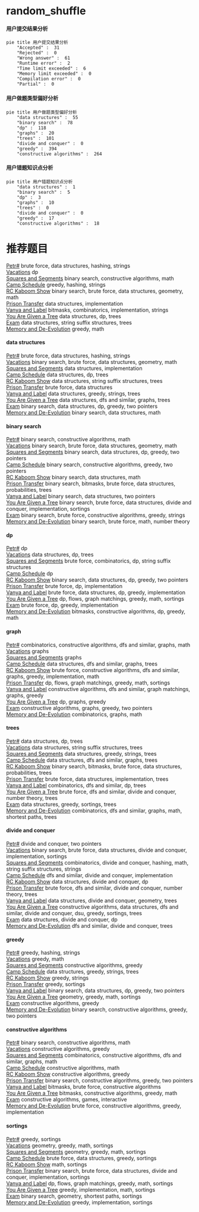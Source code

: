 # random_shuffle
<!-- tabs:start -->
#### **用户提交结果分析**

```mermaid
pie title 用户提交结果分析
    "Accepted" :  31
    "Rejected" :  0
    "Wrong answer" :  61
    "Runtime error" :  2
    "Time limit exceeded" :  6
    "Memory limit exceeded" :  0
    "Compilation error" :  0
    "Partial" :  0
```
#### **用户做题类型偏好分析**

```mermaid
pie title 用户做题类型偏好分析
    "data structures" :  55
    "binary search" :  78
    "dp" :  118
    "graphs" :  20
    "trees" :  101
    "divide and conquer" :  0
    "greedy" :  394
    "constructive algorithms" :  264
```
#### **用户错题知识点分析**

```mermaid
pie title 用户错题知识点分析
    "data structures" :  1
    "binary search" :  5
    "dp" :  3
    "graphs" :  10
    "trees" :  0
    "divide and conquer" :  0
    "greedy" :  17
    "constructive algorithms" :  18
```
<!-- tabs:end -->
# 推荐题目
[Petr#](https://codeforces.com/contest/114/problem/D)		brute force,
                        data structures,
                        hashing,
                        strings		  
[Vacations](https://codeforces.com/contest/699/problem/C)		dp		  
[Squares and Segments](http://codeforces.com/problemset/problem/1099/B)		binary search,
                        constructive algorithms,
                        math		  
[Camp Schedule](https://codeforces.com/contest/1138/problem/D)		greedy,
                        hashing,
                        strings		  
[RC Kaboom Show](http://codeforces.com/problemset/problem/1359/F)		binary search,
                        brute force,
                        data structures,
                        geometry,
                        math		  
[Prison Transfer](http://codeforces.com/problemset/problem/427/B)		data structures,
                        implementation		  
[Vanya and Label](http://codeforces.com/problemset/problem/677/C)		bitmasks,
                        combinatorics,
                        implementation,
                        strings		  
[You Are Given a Tree](http://codeforces.com/problemset/problem/1039/D)		data structures,
                        dp,
                        trees		  
[Exam](https://codeforces.com/contest/1483/problem/F)		data structures,
                        string suffix structures,
                        trees		  
[Memory and De-Evolution](http://codeforces.com/problemset/problem/712/C)		greedy,
                        math		  
<!-- tabs:start -->
#### **data structures**
[Petr#](https://codeforces.com/contest/114/problem/D)		brute force,
                        data structures,
                        hashing,
                        strings		  
[Vacations](http://codeforces.com/problemset/problem/1359/F)		binary search,
                        brute force,
                        data structures,
                        geometry,
                        math		  
[Squares and Segments](http://codeforces.com/problemset/problem/427/B)		data structures,
                        implementation		  
[Camp Schedule](http://codeforces.com/problemset/problem/1039/D)		data structures,
                        dp,
                        trees		  
[RC Kaboom Show](https://codeforces.com/contest/1483/problem/F)		data structures,
                        string suffix structures,
                        trees		  
[Prison Transfer](http://codeforces.com/problemset/problem/940/F)		brute force,
                        data structures		  
[Vanya and Label](http://codeforces.com/problemset/problem/923/C)		data structures,
                        greedy,
                        strings,
                        trees		  
[You Are Given a Tree](http://codeforces.com/problemset/problem/487/E)		data structures,
                        dfs and similar,
                        graphs,
                        trees		  
[Exam](http://codeforces.com/problemset/problem/1492/C)		binary search,
                        data structures,
                        dp,
                        greedy,
                        two pointers		  
[Memory and De-Evolution](http://codeforces.com/problemset/problem/1490/G)		binary search,
                        data structures,
                        math		  
#### **binary search**
[Petr#](http://codeforces.com/problemset/problem/1099/B)		binary search,
                        constructive algorithms,
                        math		  
[Vacations](http://codeforces.com/problemset/problem/1359/F)		binary search,
                        brute force,
                        data structures,
                        geometry,
                        math		  
[Squares and Segments](http://codeforces.com/problemset/problem/1492/C)		binary search,
                        data structures,
                        dp,
                        greedy,
                        two pointers		  
[Camp Schedule](http://codeforces.com/problemset/problem/1463/D)		binary search,
                        constructive algorithms,
                        greedy,
                        two pointers		  
[RC Kaboom Show](http://codeforces.com/problemset/problem/1490/G)		binary search,
                        data structures,
                        math		  
[Prison Transfer](http://codeforces.com/problemset/problem/1479/D)		binary search,
                        bitmasks,
                        brute force,
                        data structures,
                        probabilities,
                        trees		  
[Vanya and Label](http://codeforces.com/problemset/problem/1436/E)		binary search,
                        data structures,
                        two pointers		  
[You Are Given a Tree](http://codeforces.com/problemset/problem/1461/D)		binary search,
                        brute force,
                        data structures,
                        divide and conquer,
                        implementation,
                        sortings		  
[Exam](http://codeforces.com/problemset/problem/1493/C)		binary search,
                        brute force,
                        constructive algorithms,
                        greedy,
                        strings		  
[Memory and De-Evolution](http://codeforces.com/problemset/problem/1487/D)		binary search,
                        brute force,
                        math,
                        number theory		  
#### **dp**
[Petr#](https://codeforces.com/contest/699/problem/C)		dp		  
[Vacations](http://codeforces.com/problemset/problem/1039/D)		data structures,
                        dp,
                        trees		  
[Squares and Segments](http://codeforces.com/problemset/problem/756/D)		brute force,
                        combinatorics,
                        dp,
                        string suffix structures		  
[Camp Schedule](http://codeforces.com/problemset/problem/513/E1)		dp		  
[RC Kaboom Show](http://codeforces.com/problemset/problem/1492/C)		binary search,
                        data structures,
                        dp,
                        greedy,
                        two pointers		  
[Prison Transfer](https://codeforces.com/contest/1457/problem/C)		brute force,
                        dp,
                        implementation		  
[Vanya and Label](http://codeforces.com/problemset/problem/1491/C)		brute force,
                        data structures,
                        dp,
                        greedy,
                        implementation		  
[You Are Given a Tree](http://codeforces.com/problemset/problem/1437/C)		dp,
                        flows,
                        graph matchings,
                        greedy,
                        math,
                        sortings		  
[Exam](http://codeforces.com/problemset/problem/1499/B)		brute force,
                        dp,
                        greedy,
                        implementation		  
[Memory and De-Evolution](http://codeforces.com/problemset/problem/1491/D)		bitmasks,
                        constructive algorithms,
                        dp,
                        greedy,
                        math		  
#### **graph**
[Petr#](http://codeforces.com/problemset/problem/612/E)		combinatorics,
                        constructive algorithms,
                        dfs and similar,
                        graphs,
                        math		  
[Vacations](https://codeforces.com/contest/1230/problem/F)		graphs		  
[Squares and Segments](http://codeforces.com/problemset/problem/1037/E)		graphs		  
[Camp Schedule](http://codeforces.com/problemset/problem/487/E)		data structures,
                        dfs and similar,
                        graphs,
                        trees		  
[RC Kaboom Show](http://codeforces.com/problemset/problem/1487/C)		brute force,
                        constructive algorithms,
                        dfs and similar,
                        graphs,
                        greedy,
                        implementation,
                        math		  
[Prison Transfer](http://codeforces.com/problemset/problem/1437/C)		dp,
                        flows,
                        graph matchings,
                        greedy,
                        math,
                        sortings		  
[Vanya and Label](http://codeforces.com/problemset/problem/1470/D)		constructive algorithms,
                        dfs and similar,
                        graph matchings,
                        graphs,
                        greedy		  
[You Are Given a Tree](http://codeforces.com/problemset/problem/1476/C)		dp,
                        graphs,
                        greedy		  
[Exam](http://codeforces.com/problemset/problem/1304/D)		constructive algorithms,
                        graphs,
                        greedy,
                        two pointers		  
[Memory and De-Evolution](http://codeforces.com/problemset/problem/1475/C)		combinatorics,
                        graphs,
                        math		  
#### **trees**
[Petr#](http://codeforces.com/problemset/problem/1039/D)		data structures,
                        dp,
                        trees		  
[Vacations](https://codeforces.com/contest/1483/problem/F)		data structures,
                        string suffix structures,
                        trees		  
[Squares and Segments](http://codeforces.com/problemset/problem/923/C)		data structures,
                        greedy,
                        strings,
                        trees		  
[Camp Schedule](http://codeforces.com/problemset/problem/487/E)		data structures,
                        dfs and similar,
                        graphs,
                        trees		  
[RC Kaboom Show](http://codeforces.com/problemset/problem/1479/D)		binary search,
                        bitmasks,
                        brute force,
                        data structures,
                        probabilities,
                        trees		  
[Prison Transfer](http://codeforces.com/problemset/problem/1511/C)		brute force,
                        data structures,
                        implementation,
                        trees		  
[Vanya and Label](http://codeforces.com/problemset/problem/1499/F)		combinatorics,
                        dfs and similar,
                        dp,
                        trees		  
[You Are Given a Tree](http://codeforces.com/problemset/problem/1491/E)		brute force,
                        dfs and similar,
                        divide and conquer,
                        number theory,
                        trees		  
[Exam](http://codeforces.com/problemset/problem/1466/D)		data structures,
                        greedy,
                        sortings,
                        trees		  
[Memory and De-Evolution](http://codeforces.com/problemset/problem/1495/D)		combinatorics,
                        dfs and similar,
                        graphs,
                        math,
                        shortest paths,
                        trees		  
#### **divide and conquer**
[Petr#](http://codeforces.com/problemset/problem/364/E)		divide and conquer,
                        two pointers		  
[Vacations](http://codeforces.com/problemset/problem/1461/D)		binary search,
                        brute force,
                        data structures,
                        divide and conquer,
                        implementation,
                        sortings		  
[Squares and Segments](http://codeforces.com/problemset/problem/1466/G)		combinatorics,
                        divide and conquer,
                        hashing,
                        math,
                        string suffix structures,
                        strings		  
[Camp Schedule](http://codeforces.com/problemset/problem/1490/D)		dfs and similar,
                        divide and conquer,
                        implementation		  
[RC Kaboom Show](https://codeforces.com/contest/1483/problem/C)		data structures,
                        divide and conquer,
                        dp		  
[Prison Transfer](http://codeforces.com/problemset/problem/1491/E)		brute force,
                        dfs and similar,
                        divide and conquer,
                        number theory,
                        trees		  
[Vanya and Label](http://codeforces.com/problemset/problem/1303/G)		data structures,
                        divide and conquer,
                        geometry,
                        trees		  
[You Are Given a Tree](http://codeforces.com/problemset/problem/1494/D)		constructive algorithms,
                        data structures,
                        dfs and similar,
                        divide and conquer,
                        dsu,
                        greedy,
                        sortings,
                        trees		  
[Exam](http://codeforces.com/problemset/problem/1482/E)		data structures,
                        divide and conquer,
                        dp		  
[Memory and De-Evolution](http://codeforces.com/problemset/problem/566/C)		dfs and similar,
                        divide and conquer,
                        trees		  
#### **greedy**
[Petr#](https://codeforces.com/contest/1138/problem/D)		greedy,
                        hashing,
                        strings		  
[Vacations](http://codeforces.com/problemset/problem/712/C)		greedy,
                        math		  
[Squares and Segments](http://codeforces.com/problemset/problem/1167/D)		constructive algorithms,
                        greedy		  
[Camp Schedule](http://codeforces.com/problemset/problem/923/C)		data structures,
                        greedy,
                        strings,
                        trees		  
[RC Kaboom Show](http://codeforces.com/problemset/problem/1481/A)		greedy,
                        strings		  
[Prison Transfer](http://codeforces.com/problemset/problem/1175/D)		greedy,
                        sortings		  
[Vanya and Label](http://codeforces.com/problemset/problem/1492/C)		binary search,
                        data structures,
                        dp,
                        greedy,
                        two pointers		  
[You Are Given a Tree](https://codeforces.com/contest/1496/problem/C)		geometry,
                        greedy,
                        math,
                        sortings		  
[Exam](http://codeforces.com/problemset/problem/1493/A)		constructive algorithms,
                        greedy		  
[Memory and De-Evolution](http://codeforces.com/problemset/problem/1463/D)		binary search,
                        constructive algorithms,
                        greedy,
                        two pointers		  
#### **constructive algorithms**
[Petr#](http://codeforces.com/problemset/problem/1099/B)		binary search,
                        constructive algorithms,
                        math		  
[Vacations](http://codeforces.com/problemset/problem/1167/D)		constructive algorithms,
                        greedy		  
[Squares and Segments](http://codeforces.com/problemset/problem/612/E)		combinatorics,
                        constructive algorithms,
                        dfs and similar,
                        graphs,
                        math		  
[Camp Schedule](http://codeforces.com/problemset/problem/1391/A)		constructive algorithms,
                        math		  
[RC Kaboom Show](http://codeforces.com/problemset/problem/1493/A)		constructive algorithms,
                        greedy		  
[Prison Transfer](http://codeforces.com/problemset/problem/1463/D)		binary search,
                        constructive algorithms,
                        greedy,
                        two pointers		  
[Vanya and Label](https://codeforces.com/contest/1456/problem/B)		bitmasks,
                        brute force,
                        constructive algorithms		  
[You Are Given a Tree](http://codeforces.com/problemset/problem/1492/D)		bitmasks,
                        constructive algorithms,
                        greedy,
                        math		  
[Exam](https://codeforces.com/contest/1504/problem/D)		constructive algorithms,
                        games,
                        interactive		  
[Memory and De-Evolution](https://codeforces.com/contest/1483/problem/A)		brute force,
                        constructive algorithms,
                        greedy,
                        implementation		  
#### **sortings**
[Petr#](http://codeforces.com/problemset/problem/1175/D)		greedy,
                        sortings		  
[Vacations](https://codeforces.com/contest/1496/problem/C)		geometry,
                        greedy,
                        math,
                        sortings		  
[Squares and Segments](http://codeforces.com/problemset/problem/1495/A)		geometry,
                        greedy,
                        math,
                        sortings		  
[Camp Schedule](http://codeforces.com/problemset/problem/1497/A)		brute force,
                        data structures,
                        greedy,
                        sortings		  
[RC Kaboom Show](http://codeforces.com/problemset/problem/1427/A)		math,
                        sortings		  
[Prison Transfer](http://codeforces.com/problemset/problem/1461/D)		binary search,
                        brute force,
                        data structures,
                        divide and conquer,
                        implementation,
                        sortings		  
[Vanya and Label](http://codeforces.com/problemset/problem/1437/C)		dp,
                        flows,
                        graph matchings,
                        greedy,
                        math,
                        sortings		  
[You Are Given a Tree](http://codeforces.com/problemset/problem/1473/A)		greedy,
                        implementation,
                        math,
                        sortings		  
[Exam](http://codeforces.com/problemset/problem/1486/B)		binary search,
                        geometry,
                        shortest paths,
                        sortings		  
[Memory and De-Evolution](http://codeforces.com/problemset/problem/1480/B)		greedy,
                        implementation,
                        sortings		  
<!-- tabs:end -->

